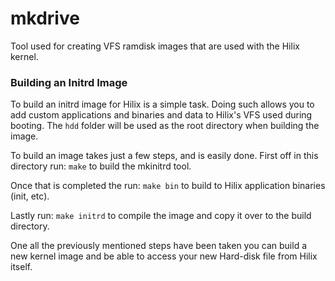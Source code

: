 # mkdrive

Tool used for creating VFS ramdisk images that are used with the Hilix kernel.

### Building an Initrd Image

To build an initrd image for Hilix is a simple task.  Doing such allows you to add custom
applications and binaries and data to Hilix's VFS used during booting.  The ```hdd``` folder
will be used as the root directory when building the image.

To build an image takes just a few steps, and is easily done.  First off in this directory run:
```make``` to build the mkinitrd tool.

Once that is completed the run:
```make bin``` to build to Hilix application binaries (init, etc).

Lastly run:
```make initrd``` to compile the image and copy it over to the build directory.

One all the previously mentioned steps have been taken you can build a new kernel image and be
able to access your new Hard-disk file from Hilix itself.
